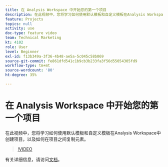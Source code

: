 ```yaml
---
title: 在 Analysis Workspace 中开始您的第一个项目
description: 在此视频中，您将学习如何使用默认模板和自定义模板在Analysis Workspace中创建项目，以及如何在项目之间复制元素。
feature: Projects
topics: null
activity: use
doc-type: feature video
team: Technical Marketing
kt: 4102
role: User
level: Beginner
exl-id: f13b349a-3f36-4b48-ae5a-5c045c58b069
source-git-commit: fe861dfd541c1b9cb3b233fa3f56d55054305fd9
workflow-type: tm+mt
source-wordcount: '80'
ht-degree: 35%

---
```


# 在 Analysis Workspace 中开始您的第一个项目

在此视频中，您将学习如何使用默认模板和自定义模板在Analysis Workspace中创建项目，以及如何在项目之间复制元素。

>[!VIDEO](https://video.tv.adobe.com/v/30368/?quality=12)

有关详细信息，请访问[文档](https://experienceleague.adobe.com/docs/analytics/analyze/analysis-workspace/build-workspace-project/freeform-overview.html?lang=zh-Hans)。
